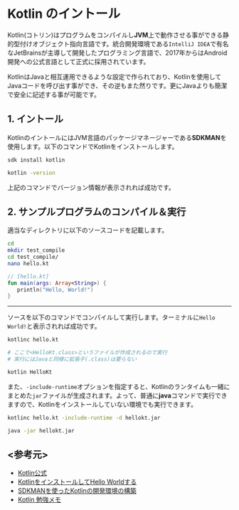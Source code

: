 # Kotlin のイントール

Kotlin(コトリン)はプログラムをコンパイルし**JVM**上で動作させる事ができる静的型付けオブジェクト指向言語です。統合開発環境である`IntelliJ IDEA`で有名なJetBrainsが主導して開発したプログラミング言語で、2017年からはAndroid開発への公式言語として正式に採用されています。

KotlinはJavaと相互運用できるような設定で作られており、Kotlinを使用してJavaコードを呼び出す事ができ、その逆もまた然りです。更にJavaよりも簡潔で安全に記述する事が可能です。

## 1. イントール

KotlinのイントールにはJVM言語のパッケージマネージャーである**SDKMAN**を使用します。以下のコマンドでKotlinをインストールします。

```bash
sdk install kotlin
```

```bash
kotlin -version
```

上記のコマンドでバージョン情報が表示されれば成功です。

## 2. サンプルプログラムのコンパイル＆実行

適当なディレクトリに以下のソースコードを記載します。

```bash
cd
mkdir test_compile
cd test_compile/
nano hello.kt
```

```kotlin
// [hello.kt]
fun main(args: Array<String>) {
   println("Hello, World!")
}
```

---

ソースを以下のコマンドでコンパイルして実行します。ターミナルに`Hello World!`と表示されれば成功です。

```bash
kotlinc hello.kt

# ここで<HelloKt.class>というファイルが作成されるので実行
# 実行にはJavaと同様に拡張子(.class)は要らない

kotlin HelloKt
```

また、`-include-runtime`オプションを指定すると、Kotlinのランタイムも一緒にまとめた`jar`ファイルが生成されます。よって、普通に**java**コマンドで実行できますので、Kotlinをインストールしていない環境でも実行できます。

```bash
kotlinc hello.kt -include-runtime -d hellokt.jar

java -jar hellokt.jar
```

## <参考元>

- [Kotlin公式](https://dogwood008.github.io/kotlin-web-site-ja/)
- [KotlinをインストールしてHello Worldする](https://www.utakata.work/entry/20180124/1516781378)
- [SDKMANを使ったKotlinの開発環境の構築](https://qiita.com/hiko1129/items/5ac2ffe82e83bb53f08f)
- [Kotlin 勉強メモ](https://qiita.com/opengl-8080/items/d7f56f3a39cb905104db)
